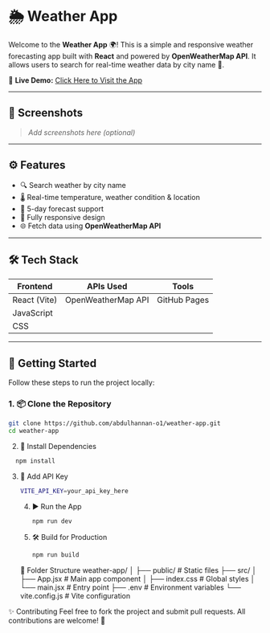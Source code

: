 # 🌦️ Weather App

Welcome to the **Weather App** 🌍! This is a simple and responsive weather forecasting app built with **React** and powered by **OpenWeatherMap API**. It allows users to search for real-time weather data by city name 🌇.

🔗 **Live Demo:** [Click Here to Visit the App](https://abdulhannan-o1.github.io/weather-app/)

---

## 📸 Screenshots

> *Add screenshots here (optional)*

---

## ⚙️ Features

- 🔍 Search weather by city name  
- 🌡️ Real-time temperature, weather condition & location  
- 📅 5-day forecast support  
- 📱 Fully responsive design  
- 🌐 Fetch data using **OpenWeatherMap API**

---

## 🛠️ Tech Stack

| Frontend      | APIs Used               | Tools        |
|---------------|--------------------------|--------------|
| React (Vite)  | OpenWeatherMap API       | GitHub Pages |
| JavaScript    |                          |              |
| CSS           |                          |              |

---

## 🚀 Getting Started

Follow these steps to run the project locally:

### 1. 📦 Clone the Repository
```bash
git clone https://github.com/abdulhannan-o1/weather-app.git
cd weather-app
```
2. 📁 Install Dependencies
 ```bash
   npm install
 ```
3. 🔐 Add API Key
   ```bash
   VITE_API_KEY=your_api_key_here
   ```
   4. ▶️ Run the App
      ```bash
      npm run dev
      ```
   5. 🛠️ Build for Production
      ```bash
      npm run build
      ```
   📁 Folder Structure
   weather-app/
│
├── public/              # Static files
├── src/
│   ├── App.jsx          # Main app component
│   ├── index.css        # Global styles
│   └── main.jsx         # Entry point
├── .env                 # Environment variables
└── vite.config.js       # Vite configuration

✨ Contributing
Feel free to fork the project and submit pull requests. All contributions are welcome! 🤝
